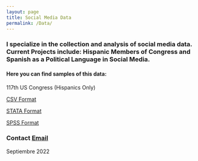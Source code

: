 ```yaml
---
layout: page
title: Social Media Data
permalink: /Data/
---
```


### I specialize in the collection and analysis of social media data. Current Projects include: Hispanic Members of Congress and Spanish as a Political Language in Social Media.

#### Here you can find samples of this data:

117th US Congress (Hispanics Only)


[CSV Format](/images/117Congress.csv)


[STATA Format](/images/117Congress.dta)


[SPSS Format](/images/117Congress.sav)

### Contact [Email](mailto:carlos.gutierrez01@utrgv.edu)





Septiembre 2022

